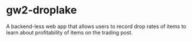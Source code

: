 # gw2-droplake
A backend-less web app that allows users to record drop rates of items to learn about profitability of items on the trading post.
